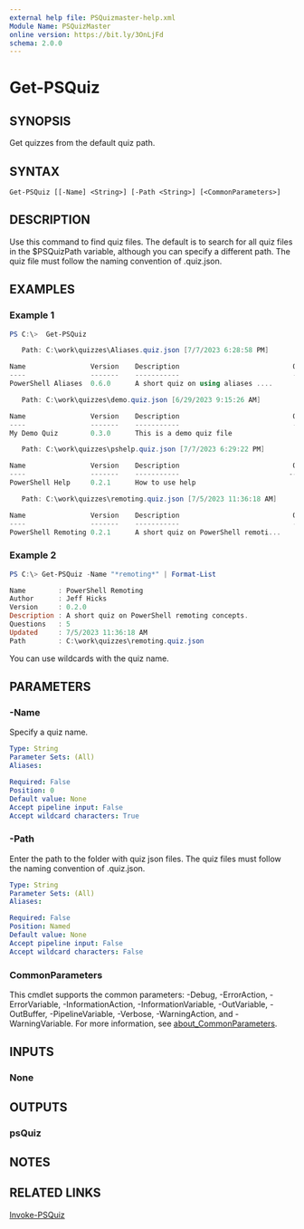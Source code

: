 ```yaml
---
external help file: PSQuizmaster-help.xml
Module Name: PSQuizMaster
online version: https://bit.ly/3OnLjFd
schema: 2.0.0
---
```


# Get-PSQuiz

## SYNOPSIS

Get quizzes from the default quiz path.

## SYNTAX

```you
Get-PSQuiz [[-Name] <String>] [-Path <String>] [<CommonParameters>]
```

## DESCRIPTION

Use this command to find quiz files. The default is to search for all quiz files in the $PSQuizPath variable, although you can specify a different path. The quiz file must follow the naming convention of <shortname>.quiz.json.

## EXAMPLES

### Example 1

```powershell
PS C:\>  Get-PSQuiz

   Path: C:\work\quizzes\Aliases.quiz.json [7/7/2023 6:28:58 PM]

Name                Version    Description                            Questions
----                -------    -----------                            ---------
PowerShell Aliases  0.6.0      A short quiz on using aliases ....             3

   Path: C:\work\quizzes\demo.quiz.json [6/29/2023 9:15:26 AM]

Name                Version    Description                            Questions
----                -------    -----------                            ---------
My Demo Quiz        0.3.0      This is a demo quiz file                       7

   Path: C:\work\quizzes\pshelp.quiz.json [7/7/2023 6:29:22 PM]

Name                Version    Description                            Questions
----                -------    -----------                           ---------
PowerShell Help     0.2.1      How to use help                                2

   Path: C:\work\quizzes\remoting.quiz.json [7/5/2023 11:36:18 AM]

Name                Version    Description                            Questions
----                -------    -----------                            ---------
PowerShell Remoting 0.2.1      A short quiz on PowerShell remoti...       .   5
```

### Example 2

```powershell
PS C:\> Get-PSQuiz -Name "*remoting*" | Format-List

Name        : PowerShell Remoting
Author      : Jeff Hicks
Version     : 0.2.0
Description : A short quiz on PowerShell remoting concepts.
Questions   : 5
Updated     : 7/5/2023 11:36:18 AM
Path        : C:\work\quizzes\remoting.quiz.json
```

You can use wildcards with the quiz name.
## PARAMETERS

### -Name

Specify a quiz name.

```yaml
Type: String
Parameter Sets: (All)
Aliases:

Required: False
Position: 0
Default value: None
Accept pipeline input: False
Accept wildcard characters: True
```

### -Path

Enter the path to the folder with quiz json files. The quiz files must follow the naming convention of <shortname>.quiz.json.

```yaml
Type: String
Parameter Sets: (All)
Aliases:

Required: False
Position: Named
Default value: None
Accept pipeline input: False
Accept wildcard characters: False
```

### CommonParameters
This cmdlet supports the common parameters: -Debug, -ErrorAction, -ErrorVariable, -InformationAction, -InformationVariable, -OutVariable, -OutBuffer, -PipelineVariable, -Verbose, -WarningAction, and -WarningVariable. For more information, see [about_CommonParameters](http://go.microsoft.com/fwlink/?LinkID=113216).

## INPUTS

### None

## OUTPUTS

### psQuiz

## NOTES

## RELATED LINKS

[Invoke-PSQuiz](Invoke-PSQuiz.md)
